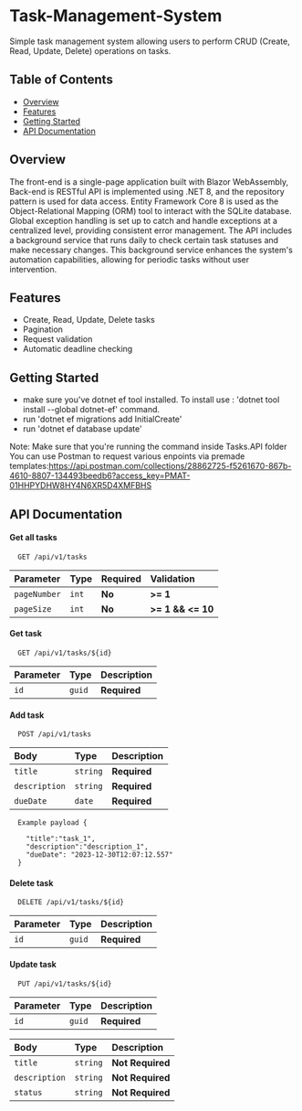 # Task-Management-System
 Simple task management system allowing users to perform CRUD (Create, Read, Update, Delete) operations on tasks.

## Table of Contents
- [Overview](#overview)
- [Features](#features)
- [Getting Started](#getting-started)
- [API Documentation](#api-documentation)

## Overview

The front-end is a single-page application built with Blazor WebAssembly,
Back-end is RESTful API is implemented using .NET 8, and the repository pattern is used for data access.
Entity Framework Core 8 is used as the Object-Relational Mapping (ORM) tool to interact with the SQLite database.
Global exception handling is set up to catch and handle exceptions at a centralized level, providing consistent error management.
The API includes a background service that runs daily to check certain task statuses and make necessary changes.
This background service enhances the system's automation capabilities, allowing for periodic tasks without user intervention.

## Features

- Create, Read, Update, Delete tasks
- Pagination
- Request validation
- Automatic deadline checking

## Getting Started

- make sure you've dotnet ef tool installed. To install use : 
'dotnet tool install --global dotnet-ef' command.
- run 'dotnet ef migrations add InitialCreate'
- run 'dotnet ef database update'

Note: Make sure that you're running the command inside Tasks.API folder
You can use Postman to request various enpoints via premade templates:https://api.postman.com/collections/28862725-f5261670-867b-4610-8807-134493beedb6?access_key=PMAT-01HHPYDHW8HY4N6XR5D4XMFBHS

## API Documentation
#### Get all tasks

```https
  GET /api/v1/tasks
```
| Parameter | Type     | Required               | Validation |
| :-------- | :------- | :-------------------------------- | :---------- |
| `pageNumber`      | `int` |  **No**| **>= 1** |
| `pageSize`      | `int` |  **No**| **>= 1 && <= 10**|

#### Get task

```https
  GET /api/v1/tasks/${id}
```

| Parameter | Type     | Description                       |
| :-------- | :------- | :-------------------------------- |
| `id`      | `guid` |  **Required**|

#### Add task

```https
  POST /api/v1/tasks
```

| Body | Type     | Description                       |
| :-------- | :------- | :-------------------------------- |
| `title`      | `string` | **Required**|
| `description`      | `string` | **Required**|
| `dueDate`    | `date` | **Required**|

```https
  Example payload {

    "title":"task_1",
    "description":"description_1",
    "dueDate": "2023-12-30T12:07:12.557"
  }
```
#### Delete task

```https
  DELETE /api/v1/tasks/${id}
```

| Parameter | Type     | Description                       |
| :-------- | :------- | :-------------------------------- |
| `id`      | `guid` |  **Required**|

#### Update task

```https
  PUT /api/v1/tasks/${id}
```
| Parameter       | Type     | Description                       |
| :-------- | :------- | :-------------------------------- |
| `id`      | `guid` | **Required**|


| Body | Type     | Description                       |
| :-------- | :------- | :-------------------------------- |
| `title`      | `string` | **Not Required**|
| `description`      | `string` | **Not Required**|
| `status`   | `string` | **Not Required**|
